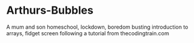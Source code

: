 # Arthurs-Bubbles
A mum and son homeschool, lockdown, boredom busting introduction to arrays, fidget screen following a tutorial from thecodingtrain.com
